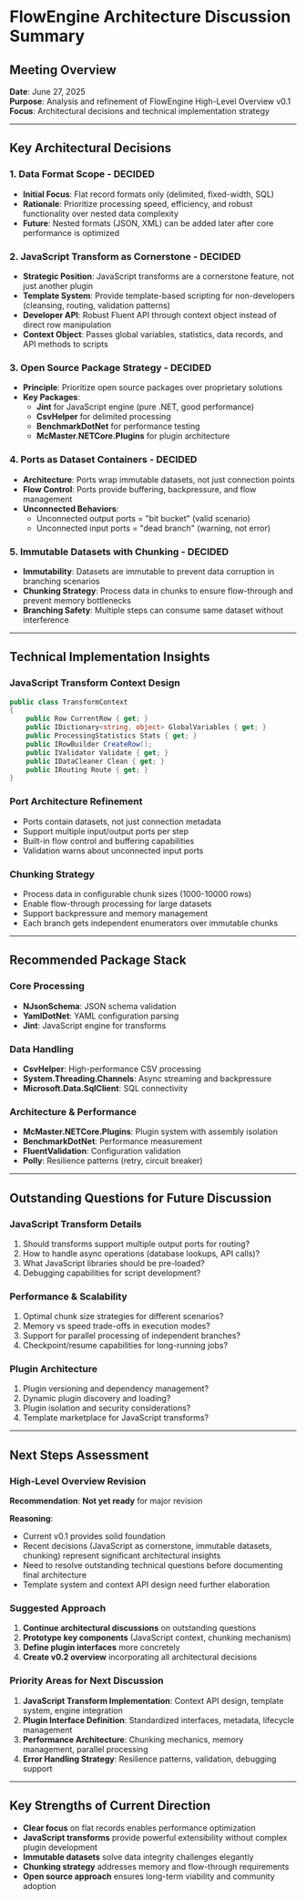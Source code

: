 # FlowEngine Architecture Discussion Summary

## Meeting Overview
**Date**: June 27, 2025  
**Purpose**: Analysis and refinement of FlowEngine High-Level Overview v0.1  
**Focus**: Architectural decisions and technical implementation strategy

---

## Key Architectural Decisions

### 1. **Data Format Scope - DECIDED**
- **Initial Focus**: Flat record formats only (delimited, fixed-width, SQL)
- **Rationale**: Prioritize processing speed, efficiency, and robust functionality over nested data complexity
- **Future**: Nested formats (JSON, XML) can be added later after core performance is optimized

### 2. **JavaScript Transform as Cornerstone - DECIDED**
- **Strategic Position**: JavaScript transforms are a cornerstone feature, not just another plugin
- **Template System**: Provide template-based scripting for non-developers (cleansing, routing, validation patterns)
- **Developer API**: Robust Fluent API through context object instead of direct row manipulation
- **Context Object**: Passes global variables, statistics, data records, and API methods to scripts

### 3. **Open Source Package Strategy - DECIDED**
- **Principle**: Prioritize open source packages over proprietary solutions
- **Key Packages**: 
  - **Jint** for JavaScript engine (pure .NET, good performance)
  - **CsvHelper** for delimited processing
  - **BenchmarkDotNet** for performance testing
  - **McMaster.NETCore.Plugins** for plugin architecture

### 4. **Ports as Dataset Containers - DECIDED**
- **Architecture**: Ports wrap immutable datasets, not just connection points
- **Flow Control**: Ports provide buffering, backpressure, and flow management
- **Unconnected Behaviors**:
  - Unconnected output ports = "bit bucket" (valid scenario)
  - Unconnected input ports = "dead branch" (warning, not error)

### 5. **Immutable Datasets with Chunking - DECIDED**
- **Immutability**: Datasets are immutable to prevent data corruption in branching scenarios
- **Chunking Strategy**: Process data in chunks to ensure flow-through and prevent memory bottlenecks
- **Branching Safety**: Multiple steps can consume same dataset without interference

---

## Technical Implementation Insights

### JavaScript Transform Context Design
```csharp
public class TransformContext
{
    public Row CurrentRow { get; }
    public IDictionary<string, object> GlobalVariables { get; }
    public ProcessingStatistics Stats { get; }
    public IRowBuilder CreateRow();
    public IValidator Validate { get; }
    public IDataCleaner Clean { get; }
    public IRouting Route { get; }
}
```

### Port Architecture Refinement
- Ports contain datasets, not just connection metadata
- Support multiple input/output ports per step
- Built-in flow control and buffering capabilities
- Validation warns about unconnected input ports

### Chunking Strategy
- Process data in configurable chunk sizes (1000-10000 rows)
- Enable flow-through processing for large datasets
- Support backpressure and memory management
- Each branch gets independent enumerators over immutable chunks

---

## Recommended Package Stack

### Core Processing
- **NJsonSchema**: JSON schema validation
- **YamlDotNet**: YAML configuration parsing
- **Jint**: JavaScript engine for transforms

### Data Handling
- **CsvHelper**: High-performance CSV processing
- **System.Threading.Channels**: Async streaming and backpressure
- **Microsoft.Data.SqlClient**: SQL connectivity

### Architecture & Performance
- **McMaster.NETCore.Plugins**: Plugin system with assembly isolation
- **BenchmarkDotNet**: Performance measurement
- **FluentValidation**: Configuration validation
- **Polly**: Resilience patterns (retry, circuit breaker)

---

## Outstanding Questions for Future Discussion

### JavaScript Transform Details
1. Should transforms support multiple output ports for routing?
2. How to handle async operations (database lookups, API calls)?
3. What JavaScript libraries should be pre-loaded?
4. Debugging capabilities for script development?

### Performance & Scalability
1. Optimal chunk size strategies for different scenarios?
2. Memory vs speed trade-offs in execution modes?
3. Support for parallel processing of independent branches?
4. Checkpoint/resume capabilities for long-running jobs?

### Plugin Architecture
1. Plugin versioning and dependency management?
2. Dynamic plugin discovery and loading?
3. Plugin isolation and security considerations?
4. Template marketplace for JavaScript transforms?

---

## Next Steps Assessment

### High-Level Overview Revision
**Recommendation**: **Not yet ready** for major revision

**Reasoning**:
- Current v0.1 provides solid foundation
- Recent decisions (JavaScript as cornerstone, immutable datasets, chunking) represent significant architectural insights
- Need to resolve outstanding technical questions before documenting final architecture
- Template system and context API design need further elaboration

### Suggested Approach
1. **Continue architectural discussions** on outstanding questions
2. **Prototype key components** (JavaScript context, chunking mechanism)
3. **Define plugin interfaces** more concretely
4. **Create v0.2 overview** incorporating all architectural decisions

### Priority Areas for Next Discussion
1. **JavaScript Transform Implementation**: Context API design, template system, engine integration
2. **Plugin Interface Definition**: Standardized interfaces, metadata, lifecycle management
3. **Performance Architecture**: Chunking mechanics, memory management, parallel processing
4. **Error Handling Strategy**: Resilience patterns, validation, debugging support

---

## Key Strengths of Current Direction
- **Clear focus** on flat records enables performance optimization
- **JavaScript transforms** provide powerful extensibility without complex plugin development
- **Immutable datasets** solve data integrity challenges elegantly
- **Chunking strategy** addresses memory and flow-through requirements
- **Open source approach** ensures long-term viability and community adoption